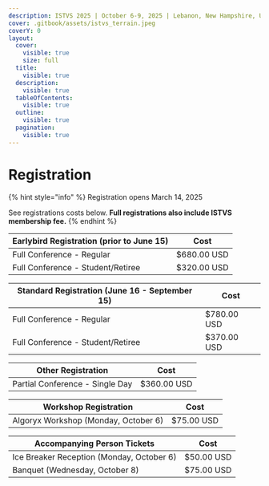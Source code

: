 ```yaml
---
description: ISTVS 2025 | October 6-9, 2025 | Lebanon, New Hampshire, USA
cover: .gitbook/assets/istvs_terrain.jpeg
coverY: 0
layout:
  cover:
    visible: true
    size: full
  title:
    visible: true
  description:
    visible: true
  tableOfContents:
    visible: true
  outline:
    visible: true
  pagination:
    visible: true
---
```


# Registration

{% hint style="info" %}
Registration opens March 14, 2025

See registrations costs below. **Full registrations also include ISTVS membership fee.**
{% endhint %}

| Earlybird Registration (prior to June 15) | Cost        |
| ----------------------------------------- | ----------- |
| Full Conference - Regular                 | $680.00 USD |
| Full Conference - Student/Retiree         | $320.00 USD |

| Standard Registration (June 16 - September 15) | Cost        |
| ---------------------------------------------- | ----------- |
| Full Conference - Regular                      | $780.00 USD |
| Full Conference - Student/Retiree              | $370.00 USD |

| Other Registration              | Cost        |
| ------------------------------- | ----------- |
| Partial Conference - Single Day | $360.00 USD |

| Workshop Registration                | Cost       |
| ------------------------------------ | ---------- |
| Algoryx Workshop (Monday, October 6) | $75.00 USD |

| Accompanying Person Tickets               | Cost       |
| ----------------------------------------- | ---------- |
| Ice Breaker Reception (Monday, October 6) | $50.00 USD |
| Banquet (Wednesday, October 8)            | $75.00 USD |

